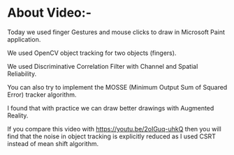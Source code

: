 # About Video:-
Today we used finger Gestures and mouse clicks to draw in Microsoft Paint application.

We used OpenCV object tracking for two objects (fingers).

We used Discriminative Correlation Filter with Channel and Spatial Reliability.

You can also try to implement the MOSSE (Minimum Output Sum of Squared Error) tracker algorithm.

I found that with practice we can draw better drawings with Augmented Reality.

If you compare this video with https://youtu.be/2oIGuq-uhkQ then you will find that the noise in object tracking is explicitly reduced as I used CSRT instead of mean shift algorithm.
